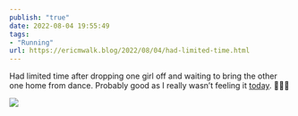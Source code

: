 ```yaml
---
publish: "true"
date: 2022-08-04 19:55:49
tags:
- "Running"
url: https://ericmwalk.blog/2022/08/04/had-limited-time.html
---
```

Had limited time after dropping one girl off and waiting to bring the other one home from dance. Probably good as I really wasn’t feeling it [today](http://www.strava.com/activities/7584152594). 🏃🏻‍♂️


![](https://ericmwalk.blog/uploads/2022/db9593535d.jpg)